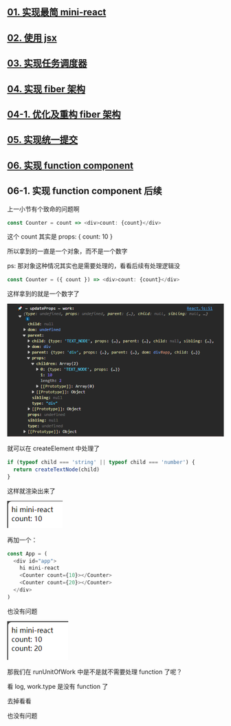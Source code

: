 ## [01. 实现最简 mini-react](https://github.com/HenryTSZ/mini-react/tree/53e888f05c5f33915fdb06bc7dbbd0e2e0c12856)

## [02. 使用 jsx](https://github.com/HenryTSZ/mini-react/tree/827131b7d45d76c822cb6a655778ed91bf5a2de1)

## [03. 实现任务调度器](https://github.com/HenryTSZ/mini-react/tree/a23c36b7b2a6e8e7ad28a2431c2f98e3208ac546)

## [04. 实现 fiber 架构](https://github.com/HenryTSZ/mini-react/tree/2e11170fffd1a3123ed0c3372c1702c50af22711)

## [04-1. 优化及重构 fiber 架构](https://github.com/HenryTSZ/mini-react/tree/c823e669adaada3f82ab0873f6c302abb2c64e6e)

## [05. 实现统一提交](https://github.com/HenryTSZ/mini-react/tree/15f6a091c103127e0151859c8ebcf14abe7e240e)

## [06. 实现 function component](https://github.com/HenryTSZ/mini-react/tree/d30278ce013910989fe0cc3b964264ec3d7081df)

## 06-1. 实现 function component 后续

上一小节有个致命的问题啊

```js
const Counter = count => <div>count: {count}</div>
```

这个 count 其实是 props: { count: 10 }

所以拿到的一直是一个对象，而不是一个数字

ps: 那对象这种情况其实也是需要处理的，看看后续有处理逻辑没

```js
const Counter = ({ count }) => <div>count: {count}</div>
```

这样拿到的就是一个数字了

![](./img/016.png)

就可以在 createElement 中处理了

```js
if (typeof child === 'string' || typeof child === 'number') {
  return createTextNode(child)
}
```

这样就渲染出来了

![](./img/017.png)

再加一个：

```js
const App = (
  <div id="app">
    hi mini-react
    <Counter count={10}></Counter>
    <Counter count={20}></Counter>
  </div>
)
```

也没有问题

![](./img/018.png)

那我们在 runUnitOfWork 中是不是就不需要处理 function 了呢？

看 log, work.type 是没有 function 了

去掉看看

也没有问题
